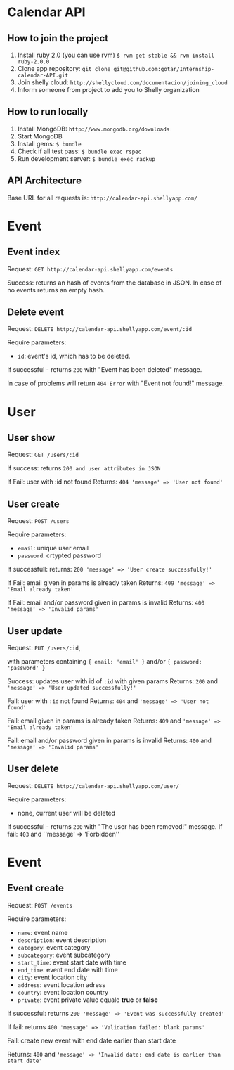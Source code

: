 Calendar API
============

How to join the project
-----------------------

1. Install ruby 2.0 (you can use rvm) `$ rvm get stable && rvm install ruby-2.0.0`
2. Clone app repository: `git clone git@github.com:gotar/Internship-calendar-API.git`
3. Join shelly cloud: `http://shellycloud.com/documentacion/joining_cloud`
4. Inform someone from project to add you to Shelly organization

How to run locally
------------------

1. Install MongoDB: `http://www.mongodb.org/downloads`
2. Start MongoDB
3. Install gems: `$ bundle`
4. Check if all test pass: `$ bundle exec rspec`
5. Run development server: `$ bundle exec rackup`

API Architecture
----------------

Base URL for all requests is: `http://calendar-api.shellyapp.com/`

# Event

## Event index

Request: `GET http://calendar-api.shellyapp.com/events`

Success: returns an hash of events from the database in JSON. In case of no events
returns an empty hash.

## Delete event

Request: `DELETE http://calendar-api.shellyapp.com/event/:id`

Require parameters:

  - `id`: event's id, which has to be deleted.

If successful - returns `200` with "Event has been deleted" message.

In case of problems will return `404 Error` with "Event not found!" message.

# User

## User show

Request: `GET /users/:id`

If success: returns `200 and user attributes in JSON`

If Fail: user with :id not found Returns: `404 'message' => 'User not found'`

## User create

Request: `POST /users`

Require parameters:

* `email`: unique user email
* `password`: crtypted password

If successfull: returns: `200 'message' => 'User create successfully!'`

If Fail: email given in params is already taken Returns: `409 'message' => 'Email already taken'`

If Fail: email and/or password given in params is invalid Returns: `400 'message' => 'Invalid params'`

## User update

Request: `PUT /users/:id`,

with parameters containing `{ email: 'email' }` and/or `{ password: 'password' }`

Success: updates user with id of `:id` with given params
Returns: `200` and `'message' => 'User updated successfully!'`

Fail: user with `:id` not found
Returns: `404` and `'message' => 'User not found'`

Fail: email given in params is already taken
Returns: `409` and `'message' => 'Email already taken'`

Fail: email and/or password given in params is invalid
Returns: `400` and `'message' => 'Invalid params'`

## User delete

Request: `DELETE http://calendar-api.shellyapp.com/user/`

Require parameters:

 - none, current user will be deleted

If successful - returns `200` with "The user has been removed!" message.
If fail: `403` and `'message' => 'Forbidden''


# Event

## Event create

Request: `POST /events`

Require parameters:
* `name`: event name
* `description`: event description
* `category`: event category
* `subcategory`: event subcategory
* `start_time`: event start date with time
* `end_time`: event end date with time
* `city`: event location  city
* `address`: event location adress
* `country`: event location country
* `private`: event private value equale **true** or **false**

If successful: returns `200 'message' => 'Event was successfully created'`

If fail: returns `400 'message' => 'Validation failed: blank params'`

Fail: create new event with end date earlier than start date

Returns: `400` and `'message' => 'Invalid date: end date is earlier than start date'`